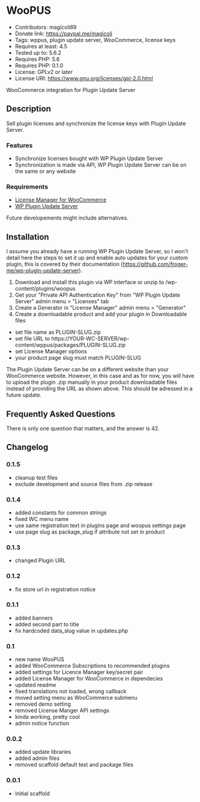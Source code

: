 # WooPUS
* Contributors: magicoli69
* Donate link: https://paypal.me/magicoli
* Tags: wppus, plugin update server, WooCommerce, license keys
* Requires at least: 4.5
* Tested up to: 5.6.2
* Requires PHP: 5.6
* Requires PHP: 0.1.0
* License: GPLv2 or later
* License URI: https://www.gnu.org/licenses/gpl-2.0.html

WooCommerce integration for Plugin Update Server

## Description

Sell plugin licenses and synchronize the license keys with Plugin Update Server.

### Features

* Synchronize licenses bought with WP Plugin Update Server
* Synchronization is made via API, WP Plugin Update Server can be on the same
  or any website

### Requirements

* [License Manager for WooCommerce](https://woocommerce.com/products/woocommerce-subscriptions/)
* [WP Plugin Update Server](https://github.com/froger-me/wp-plugin-update-server)

Future developements might include alternatives.

## Installation

I assume you already have a running WP Plugin Update Server, so I won't detail
here the steps to set it up and enable auto updates for your custom plugin,
this is covered by their documentation
(https://github.com/froger-me/wp-plugin-update-server).

1. Download and install this plugin via WP interface
   or unzip to /wp-content/plugins/woopus
2. Get your "Private API Authentication Key" from "WP Plugin Update Server"
   admin menu > "Licenses" tab
3. Create a Generator in "License Manager" admin menu > "Generator"
4. Create a downloadable product and add your plugin in Downloadable files
  * set file name as PLUGIN-SLUG.zip
  * set file URL to https://YOUR-WC-SERVER/wp-content/wppus/packages/PLUGIN-SLUG.zip
  * set License Manager options
  * your product page slug must match PLUGIN-SLUG

The Plugin Update Server can be on a different website than your WooCommerce
website. However, in this case and as for now, you will have to upload the
plugin .zip manually in your product downloadable files instead of providing the
URL as shown above. This should be adressed in a future update.

## Frequently Asked Questions

There is only one question that matters, and the answer is 42.

## Changelog

### 0.1.5
* cleanup test files
* exclude development and source files from .zip release

### 0.1.4
* added constants for common strings
* fixed WC menu name
* use same registration text in plugins page and woopus settings page
* use page slug as package_slug if attribute not set in product

### 0.1.3
* changed Plugin URL

### 0.1.2
* fix store url in registration notice

### 0.1.1
* added banners
* added second part to title
* fix hardcoded data_slug value in updates.php

### 0.1
* new name WooPUS
* added WooCommerce Subscriptions to recommended plugins
* added settings for Licence Manager key/secret pair
* added License Manager for WooCommerce in dependecies
* updated readme
* fixed translations not loaded, wrong callback
* moved setting menu as WooCommerce submenu
* removed demo setting
* removed License Manger API settings
* kinda working, pretty cool
* admin notice function

### 0.0.2
* added update libraries
* added admin files
* removed scaffold default test and package files

### 0.0.1
* Initial scaffold
